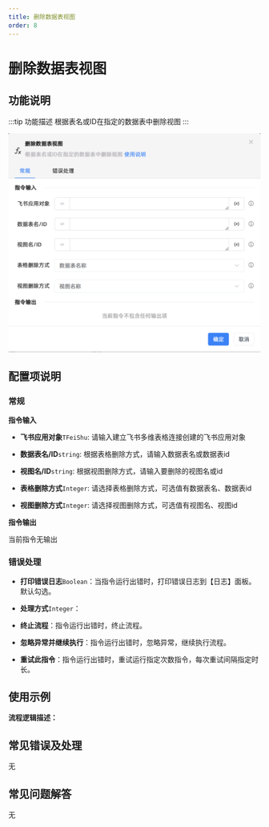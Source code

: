 ```yaml
---
title: 删除数据表视图
order: 8
---
```


# 删除数据表视图

## 功能说明

:::tip 功能描述
根据表名或ID在指定的数据表中删除视图
:::

![删除数据表视图](../../../../assets/删除数据表视图_command.png)

## 配置项说明

### 常规

**指令输入**

- **飞书应用对象**`TFeiShu`: 请输入建立飞书多维表格连接创建的飞书应用对象

- **数据表名/ID**`string`: 根据表格删除方式，请输入数据表名或数据表id

- **视图名/ID**`string`: 根据视图删除方式，请输入要删除的视图名或id

- **表格删除方式**`Integer`: 请选择表格删除方式，可选值有数据表名、数据表id

- **视图删除方式**`Integer`: 请选择视图删除方式，可选值有视图名、视图id


**指令输出**

当前指令无输出

### 错误处理

- **打印错误日志**`Boolean`：当指令运行出错时，打印错误日志到【日志】面板。默认勾选。

- **处理方式**`Integer`：

 - **终止流程**：指令运行出错时，终止流程。

 - **忽略异常并继续执行**：指令运行出错时，忽略异常，继续执行流程。

 - **重试此指令**：指令运行出错时，重试运行指定次数指令，每次重试间隔指定时长。

## 使用示例

**流程逻辑描述：** 

## 常见错误及处理

无

## 常见问题解答

无

